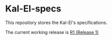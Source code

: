 # Kal-El-specs
This repository stores the Kal-El's specifications.

The current working release is [R1 (Release 1)](R1/README.md)
